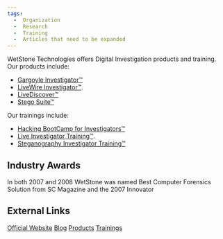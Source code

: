 ```yaml
---
tags:
  -  Organization
  -  Research
  -  Training
  -  Articles that need to be expanded 
---
```

WetStone Technologies offers Digital Investigation products and
training. Our products include:

- [Gargoyle Investigator™](gargoyle_investigator.md)
- [LiveWire Investigator™](livewire_investigator.md).
- [LiveDiscover™](livediscover.md)
- [Stego Suite™](stego_suite.md)

Our trainings include:

- [Hacking BootCamp for
  Investigators™](hacking_bootcamp_for_investigators.md)
- [Live Investigator Training™](live_investigator_training.md).
- [Steganography Investigator
  Training™](steganography_investigator_training.md)

## Industry Awards

In both 2007 and 2008 WetStone was named Best Computer Forensics
Solution from SC Magazine and the 2007 Innovator

## External Links

[Official Website](http://www.wetstonetech.com/)
[Blog](http://www.wetstonetech.com/blogs/)
[Products](http://www.wetstonetech.com/forensictools.html/)
[Trainings](http://www.wetstonetech.com/trainings.html/)